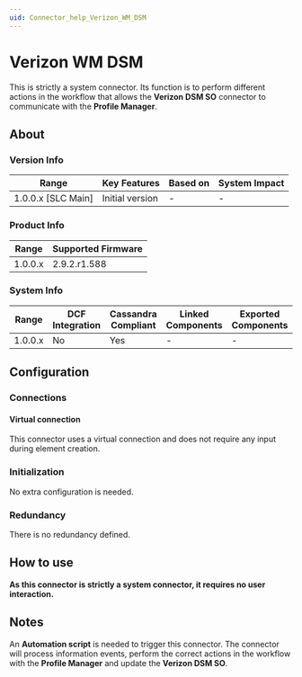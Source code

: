 ```yaml
---
uid: Connector_help_Verizon_WM_DSM
---
```


# Verizon WM DSM

This is strictly a system connector. Its function is to perform different actions in the workflow that allows the **Verizon DSM SO** connector to communicate with the **Profile Manager**.

## About

### Version Info

| Range                | Key Features     | Based on     | System Impact     |
|----------------------|------------------|--------------|-------------------|
| 1.0.0.x \[SLC Main\] | Initial version  | \-           | \-                |

### Product Info

| Range     | Supported Firmware     |
|-----------|------------------------|
| 1.0.0.x   | 2.9.2.r1.588           |

### System Info

| Range     | DCF Integration     | Cassandra Compliant     | Linked Components     | Exported Components     |
|-----------|---------------------|-------------------------|-----------------------|-------------------------|
| 1.0.0.x   | No                  | Yes                     | \-                    | \-                      |

## Configuration

### Connections

#### Virtual connection

This connector uses a virtual connection and does not require any input during element creation.

### Initialization

No extra configuration is needed.

### Redundancy

There is no redundancy defined.

## How to use

**As this connector is strictly a system connector, it requires no user interaction.**

## Notes

An **Automation script** is needed to trigger this connector. The connector will process information events, perform the correct actions in the workflow with the **Profile Manager** and update the **Verizon DSM SO**.
